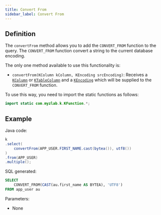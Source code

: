 ```yaml
---
title: Convert From
sidebar_label: Convert From
---
```


## Definition

The `convertFrom` method allows you to add the `CONVERT_FROM` function to the query. The `CONVERT_FROM` function convert a string to the current database encoding.

The only one method available to use this functionality is:

- `convertFrom(KColumn kColumn, KEncoding srcEncoding)`: Receives a [`KColumn`](/docs/misc/select-list-values#2-kcolumn) or [`KTableColumn`](/docs/misc/select-list-values#1-ktablecolumn) and a [`KEncoding`](/docs/misc/kencoding) which will be supplied to the `CONVERT_FROM` function.

To use this way, you need to import the static functions as follows:

```java
import static com.myzlab.k.KFunction.*;
```

## Example

Java code:

```java
k
.select(
    convertFrom(APP_USER.FIRST_NAME.cast(bytea()), utf8())
)
.from(APP_USER)
.multiple();
```

SQL generated:

```sql
SELECT
    CONVERT_FROM(CAST(au.first_name AS BYTEA), 'UTF8')
FROM app_user au
```

Parameters:

- None